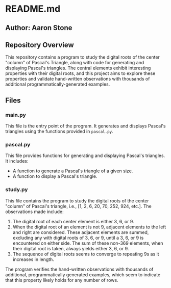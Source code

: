 # README.md

## Author: Aaron Stone

## Repository Overview

This repository contains a program to study the digital roots of the center "column" of Pascal's Triangle, along with code for generating and displaying Pascal's triangles. The central elements exhibit interesting properties with their digital roots, and this project aims to explore these properties and validate hand-written observations with thousands of additional programmatically-generated examples.

## Files

### main.py

This file is the entry point of the program. It generates and displays Pascal's triangles using the functions provided in `pascal.py`.

### pascal.py

This file provides functions for generating and displaying Pascal's triangles. It includes:

- A function to generate a Pascal's triangle of a given size.
- A function to display a Pascal's triangle.

### study.py

This file contains the program to study the digital roots of the center "column" of Pascal's triangle, i.e., [1, 2, 6, 20, 70, 252, 924, etc.]. The observations made include:

1. The digital root of each center element is either 3, 6, or 9.
2. When the digital root of an element is not 9, adjacent elements to the left and right are considered. These adjacent elements are summed, excluding any with digital roots of 3, 6, or 9, until a 3, 6, or 9 is encountered on either side. The sum of these non-369 elements, when their digital root is taken, always yields either 3, 6, or 9.
3. The sequence of digital roots seems to converge to repeating 9s as it increases in length.

The program verifies the hand-written observations with thousands of additional, programmatically generated examples, which seem to indicate that this property likely holds for any number of rows.
